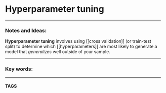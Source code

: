 # Hyperparameter tuning


---
### Notes and Ideas:

**Hyperparameter tuning** involves using [[cross validation]] (or train-test split) to determine which [[hyperparameters]] are most likely to generate a model that _generalizes_ well outside of your sample.

---

### Key words:

---
#### TAGS